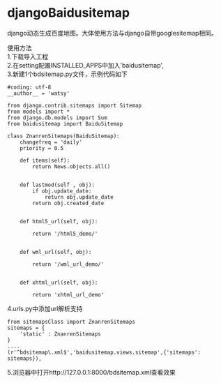 djangoBaidusitemap
==================

django动态生成百度地图。大体使用方法与django自带googlesitemap相同。  

使用方法  
1.下载导入工程  
2.在setting配置INSTALLED_APPS中加入'baidusitemap',  
3.新建1个bdsitemap.py文件，示例代码如下  
    
    #coding: utf-8
    __author__ = 'watsy'

    from django.contrib.sitemaps import Sitemap
    from models import *
    from django.db.models import Sum
    from baidusitemap import BaiduSitemap

    class ZnanrenSitemaps(BaiduSitemap):
        changefreq = 'daily'
        priority = 0.5

        def items(self):
            return News.objects.all()


        def lastmod(self , obj):
            if obj.update_date:
                return obj.update_date
            return obj.created_date
            
            
        def html5_url(self, obj):
        
            return '/html5_demo/'


        def wml_url(self, obj):
        
            return '/wml_url_demo/'
            
            
        def xhtml_url(self, obj):
        
            return 'xhtml_url_demo'

4.urls.py中添加url解析支持  

    from sitemapsClass import ZnanrenSitemaps
    sitemaps = {
        'static' : ZnanrenSitemaps
    }
    ....
    (r'^bdsitemap\.xml$','baidusitemap.views.sitemap',{'sitemaps': sitemaps}),

5.浏览器中打开http://127.0.0.1:8000/bdsitemap.xml查看效果  

